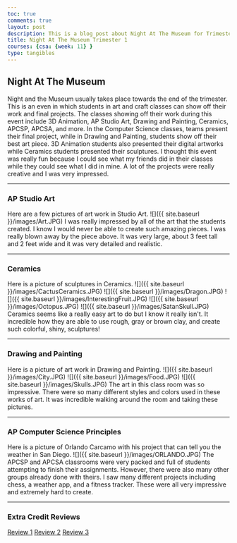 ```yaml
---
toc: true
comments: true
layout: post
description: This is a blog post about Night At The Museum for Trimester 1
title: Night At The Museum Trimester 1
courses: {csa: {week: 11} }
type: tangibles
---
```


## Night At The Museum
Night and the Museum usually takes place towards the end of the trimester. This is an even in which students in art and craft classes can show off their work and final projects. The classes showing off their work during this event include 3D Animation, AP Studio Art, Drawing and Painting, Ceramics, APCSP, APCSA, and more. In the Computer Science classes, teams present their final project, while in Drawing and Painting, students show off their best art piece. 3D Animation students also presented their digital artworks while Ceramics students presented their sculptures. I thought this event was really fun because I could see what my friends did in their classes while they could see what I did in mine. A lot of the projects were really creative and I was very impressed.

---

### AP Studio Art
Here are a few pictures of art work in Studio Art.
![]({{ site.baseurl }}/images/Art.JPG)
I was really impressed by all of the art that the students created. I know I would never be able to create such amazing pieces. I was really blown away by the piece above. It was very large, about 3 feet tall and 2 feet wide and it was very detailed and realistic.

---

### Ceramics
Here is a picture of sculptures in Ceramics.
![]({{ site.baseurl }}/images/CactusCeramics.JPG)
![]({{ site.baseurl }}/images/Dragon.JPG)
![]({{ site.baseurl }}/images/InterestingFruit.JPG)
![]({{ site.baseurl }}/images/Octopus.JPG)
![]({{ site.baseurl }}/images/SatanSkull.JPG)
Ceramics seems like a really easy art to do but I know it really isn't. It incredible how they are able to use rough, gray or brown clay, and create such colorful, shiny, sculptures!

---

### Drawing and Painting
Here is a picture of art work in Drawing and Painting.
![]({{ site.baseurl }}/images/City.JPG)
![]({{ site.baseurl }}/images/Food.JPG)
![]({{ site.baseurl }}/images/Skulls.JPG)
The art in this class room was so impressive. There were so many different styles and colors used in these works of art. It was incredible walking around the room and taking these pictures.

---

### AP Computer Science Principles
Here is a picture of Orlando Carcamo with his project that can tell you the weather in San Diego.
![]({{ site.baseurl }}/images/ORLANDO.JPG)
The APCSP and APCSA classrooms were very packed and full of students attempting to finish their assignments. However, there were also many other groups already done with theirs. I saw many different projects including chess, a weather app, and a fitness tracker. These were all very impressive and extremely hard to create.

---

### Extra Credit Reviews
[Review 1](https://github.com/tuckergol/PassionProject7/issues/3)
[Review 2](https://github.com/Cosmic-Carnage/Issues/issues/33)
[Review 3](https://github.com/BobTheFarmer/VACTQ-Typing-Game/issues/10)